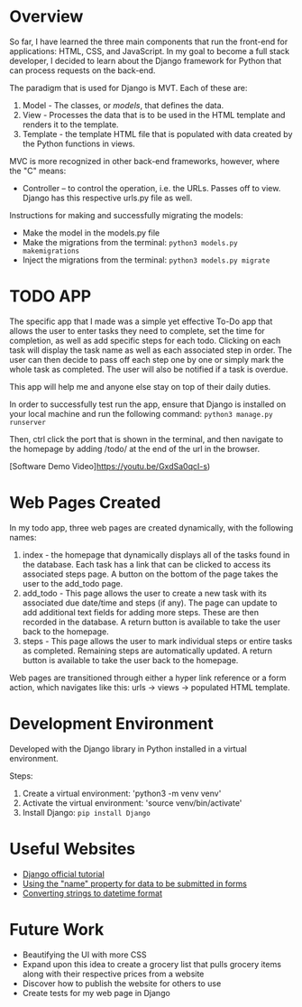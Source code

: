 # Overview

So far, I have learned the three main components that run the front-end for 
applications: HTML, CSS, and JavaScript. In my goal to become a full stack 
developer, I decided to learn about the Django framework for Python that can 
process requests on the back-end.

The paradigm that is used for Django is MVT. Each of these are:

1. Model - The classes, or _models_, that defines the data.
2. View - Processes the data that is to be used in the HTML template and 
renders it to the template.
3. Template - the template HTML file that is populated with data created 
by the Python functions in views.

MVC is more recognized in other back-end frameworks, however, where the 
"C" means:
- Controller – to control the operation, i.e. the URLs. Passes off to view.
Django has this respective urls.py file as well.

Instructions for making and successfully migrating the models:

- Make the model in the models.py file
- Make the migrations from the terminal: `python3 models.py makemigrations`
- Inject the migrations from the terminal: `python3 models.py migrate`

# TODO APP

The specific app that I made was a simple yet effective To-Do app that allows 
the user to enter tasks they need to complete, set the time for completion, as 
well as add specific steps for each todo. Clicking on each task will display 
the task name as well as each associated step in order. The user can then
decide to pass off each step one by one or simply mark the whole task as 
completed. The user will also be notified if a task is overdue.

This app will help me and anyone else stay on top of their daily duties.

In order to successfully test run the app, ensure that Django is installed
on your local machine and run the following command:
`python3 manage.py runserver`

Then, ctrl click the port that is shown in the terminal, and then navigate
to the homepage by adding /todo/ at the end of the url in the browser.


[Software Demo Video]https://youtu.be/GxdSa0qcI-s)

# Web Pages Created

In my todo app, three web pages are created dynamically, with the following 
names:
1. index - the homepage that dynamically displays all of the tasks found 
in the database. Each task has a link that can be clicked to access its 
associated steps page. A button on the bottom of the page takes the user
to the add_todo page.
2. add_todo - This page allows the user to create a new task with its 
associated due date/time and steps (if any). The page can update to add
additional text fields for adding more steps. These are then recorded in
the database. A return button is available to take the user back to the 
homepage.
3. steps - This page allows the user to mark individual steps or entire 
tasks as completed. Remaining steps are automatically updated. A return 
button is available to take the user back to the homepage.

Web pages are transitioned through either a hyper link reference or a
form action, which navigates like this: urls -> views -> populated
HTML template.

# Development Environment

Developed with the Django library in Python installed in a virtual environment.

Steps:

1. Create a virtual environment: 'python3 -m venv venv'
2. Activate the virtual environment: 'source venv/bin/activate'
3. Install Django: `pip install Django`

# Useful Websites

* [Django official tutorial](https://docs.djangoproject.com/en/3.0/intro/tutorial01/)
* [Using the "name" property for data to be submitted in forms](https://stackoverflow.com/questions/14853779/adding-input-elements-dynamically-to-form)
* [Converting strings to datetime format](https://stackoverflow.com/questions/466345/converting-string-into-datetime)

# Future Work

* Beautifying the UI with more CSS
* Expand upon this idea to create a grocery list that pulls grocery items along with their respective prices from a website
* Discover how to publish the website for others to use
* Create tests for my web page in Django